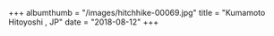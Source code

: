 +++
albumthumb = "/images/hitchhike-00069.jpg"
title = "Kumamoto Hitoyoshi , JP"
date = "2018-08-12"
+++
